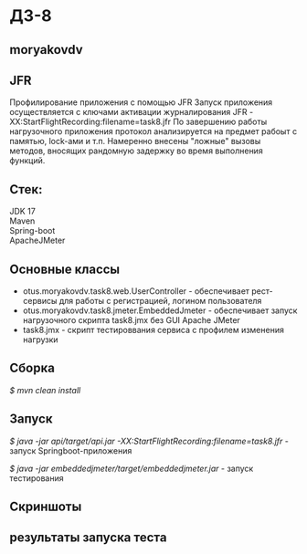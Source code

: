 # ДЗ-8
## moryakovdv

## JFR
Профилирование приложения с помощью JFR
Запуск приложения осуществляется с ключами активации журналирования JFR
-XX:StartFlightRecording:filename=task8.jfr
По завершению работы нагрузочного приложения протокол анализируется на предмет рабоыт с памятью, lock-aми и т.п. 
Намеренно внесены "ложные" вызовы методов, вносящих рандомную задержку во время выполнения функций.

## Стек:
JDK 17  
Maven  
Spring-boot    
ApacheJMeter

## Основные классы
- otus.moryakovdv.task8.web.UserController - обеспечивает рест-сервисы для работы с регистрацией, логином пользователя
- otus.moryakovdv.task8.jmeter.EmbeddedJmeter - обеспечивает запуск нагрузочного скрипта task8.jmx без GUI Apache JMeter 
- task8.jmx - скрипт тестироввания сервиса с профилем изменения нагрузки


## Сборка
*$ mvn clean install*


## Запуск
*$ java -jar api/target/api.jar -XX:StartFlightRecording:filename=task8.jfr* - запуск Springboot-приложения
 
*$ java -jar embeddedjmeter/target/embeddedjmeter.jar* - запуск тестирования


## Скриншоты




## результаты запуска теста




